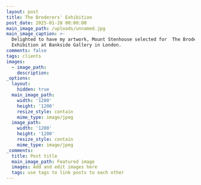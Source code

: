 ```yaml
---
layout: post
title: The Broderers' Exhibition
post_date: 2025-01-28 00:00:00
main_image_path: /uploads/unnamed.jpg
main_image_caption: >-
  Delighted to have my artwork, Mount Stenhouse selected for  The Broderers'
  Exhibition at Bankside Gallery in London. 
comments: false
tags: clients
images:
  - image_path:
    description:
_options:
  layout:
    hidden: true
  main_image_path:
    width: '1200'
    height: '1200'
    resize_style: contain
    mime_type: image/jpeg
  image_path:
    width: '1200'
    height: '1200'
    resize_style: contain
    mime_type: image/jpeg
_comments:
  title: Post title
  main_image_path: Featured image
  images: Add and edit images here
  tags: use tags to link posts to each other
---
```

